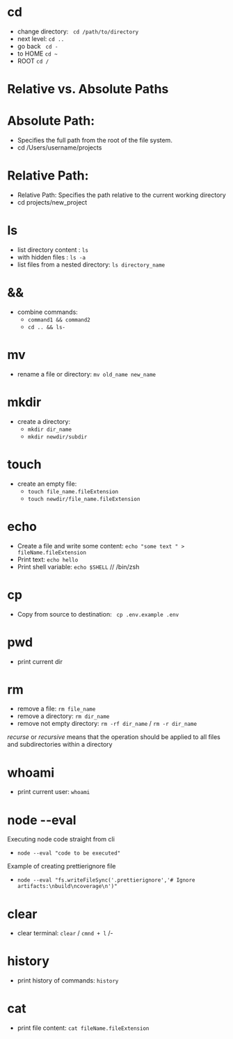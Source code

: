 
# cd 
  - change directory: ` cd /path/to/directory`
  -  next level: `cd ..`
  - go back ` cd -`
  -  to HOME `cd ~`
  - ROOT `cd /`

# Relative vs. Absolute Paths
# Absolute Path:
- Specifies the full path from the root of the file system.
- cd /Users/username/projects

# Relative Path:
- Relative Path: Specifies the path relative to the current working directory
- cd projects/new_project

# ls
  - list directory content : `ls`
  - with hidden files : `ls -a`
  - list files from a nested directory: `ls directory_name`
# &&
  - combine commands:
    - `command1 && command2`
    - `cd .. && ls-` 

# mv 
 - rename a file or directory: `mv old_name new_name`

# mkdir
  - create a directory: 
    - `mkdir dir_name`
    - `mkdir newdir/subdir`

# touch 
  - create an empty file: 
    - `touch file_name.fileExtension`
    - `touch newdir/file_name.fileExtension`

# echo 
  - Create a file and write some content: `echo "some text " > fileName.fileExtension`
  - Print text: `echo hello`
  - Print shell variable: `echo $SHELL` // /bin/zsh

# cp
- Copy from source to destination: ` cp .env.example .env`

# pwd 
  - print current dir

# rm 
  - remove a file: `rm file_name`
  - remove a directory: `rm dir_name`
  - remove not empty directory: `rm -rf dir_name` / `rm -r dir_name`

*recurse* or *recursive* means that the operation should be applied to all files and subdirectories within a directory

# whoami
  - print current user: `whoami`

# node --eval
Executing node code straight from cli
- `node --eval "code to be executed"`

Example of creating prettierignore file 
- `node --eval "fs.writeFileSync('.prettierignore','# Ignore artifacts:\nbuild\ncoverage\n')"`

# clear 
- clear terminal: `clear` / `cmnd + l` /-

# history 
- print history of commands: `history`


# cat 
- print file content: `cat fileName.fileExtension`
